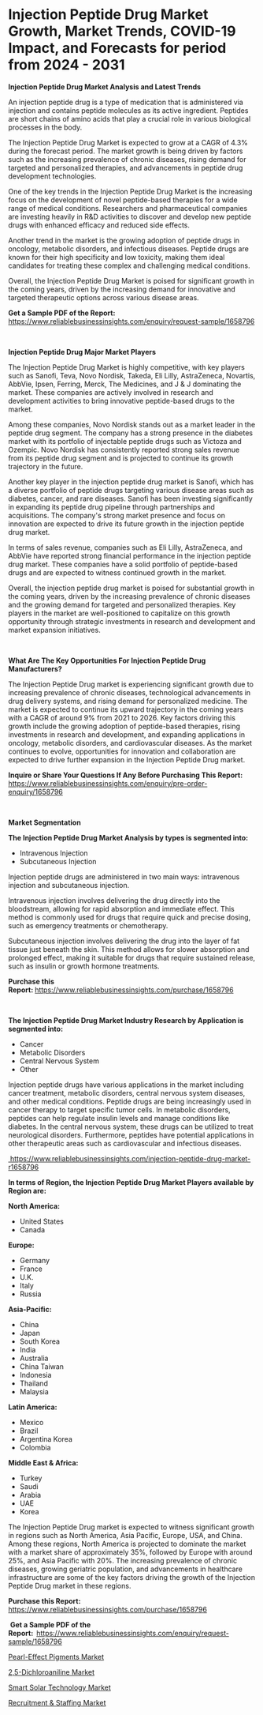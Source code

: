 <p><h1>Injection Peptide Drug Market Growth, Market Trends, COVID-19 Impact, and Forecasts for period from 2024 - 2031</h1></p><p><strong>Injection Peptide Drug Market Analysis and Latest Trends</strong></p>
<p><p>An injection peptide drug is a type of medication that is administered via injection and contains peptide molecules as its active ingredient. Peptides are short chains of amino acids that play a crucial role in various biological processes in the body.</p><p>The Injection Peptide Drug Market is expected to grow at a CAGR of 4.3% during the forecast period. The market growth is being driven by factors such as the increasing prevalence of chronic diseases, rising demand for targeted and personalized therapies, and advancements in peptide drug development technologies.</p><p>One of the key trends in the Injection Peptide Drug Market is the increasing focus on the development of novel peptide-based therapies for a wide range of medical conditions. Researchers and pharmaceutical companies are investing heavily in R&D activities to discover and develop new peptide drugs with enhanced efficacy and reduced side effects.</p><p>Another trend in the market is the growing adoption of peptide drugs in oncology, metabolic disorders, and infectious diseases. Peptide drugs are known for their high specificity and low toxicity, making them ideal candidates for treating these complex and challenging medical conditions.</p><p>Overall, the Injection Peptide Drug Market is poised for significant growth in the coming years, driven by the increasing demand for innovative and targeted therapeutic options across various disease areas.</p></p>
<p><strong>Get a Sample PDF of the Report:&nbsp;</strong> <a href="https://www.reliablebusinessinsights.com/enquiry/request-sample/1658796">https://www.reliablebusinessinsights.com/enquiry/request-sample/1658796</a></p>
<p>&nbsp;</p>
<p><strong>Injection Peptide Drug Major Market Players</strong></p>
<p><p>The Injection Peptide Drug Market is highly competitive, with key players such as Sanofi, Teva, Novo Nordisk, Takeda, Eli Lilly, AstraZeneca, Novartis, AbbVie, Ipsen, Ferring, Merck, The Medicines, and J & J dominating the market. These companies are actively involved in research and development activities to bring innovative peptide-based drugs to the market.</p><p>Among these companies, Novo Nordisk stands out as a market leader in the peptide drug segment. The company has a strong presence in the diabetes market with its portfolio of injectable peptide drugs such as Victoza and Ozempic. Novo Nordisk has consistently reported strong sales revenue from its peptide drug segment and is projected to continue its growth trajectory in the future.</p><p>Another key player in the injection peptide drug market is Sanofi, which has a diverse portfolio of peptide drugs targeting various disease areas such as diabetes, cancer, and rare diseases. Sanofi has been investing significantly in expanding its peptide drug pipeline through partnerships and acquisitions. The company's strong market presence and focus on innovation are expected to drive its future growth in the injection peptide drug market.</p><p>In terms of sales revenue, companies such as Eli Lilly, AstraZeneca, and AbbVie have reported strong financial performance in the injection peptide drug market. These companies have a solid portfolio of peptide-based drugs and are expected to witness continued growth in the market.</p><p>Overall, the injection peptide drug market is poised for substantial growth in the coming years, driven by the increasing prevalence of chronic diseases and the growing demand for targeted and personalized therapies. Key players in the market are well-positioned to capitalize on this growth opportunity through strategic investments in research and development and market expansion initiatives.</p></p>
<p>&nbsp;</p>
<p><strong>What Are The Key Opportunities For Injection Peptide Drug Manufacturers?</strong></p>
<p><p>The Injection Peptide Drug market is experiencing significant growth due to increasing prevalence of chronic diseases, technological advancements in drug delivery systems, and rising demand for personalized medicine. The market is expected to continue its upward trajectory in the coming years with a CAGR of around 9% from 2021 to 2026. Key factors driving this growth include the growing adoption of peptide-based therapies, rising investments in research and development, and expanding applications in oncology, metabolic disorders, and cardiovascular diseases. As the market continues to evolve, opportunities for innovation and collaboration are expected to drive further expansion in the Injection Peptide Drug market.</p></p>
<p><strong>Inquire or Share Your Questions If Any Before Purchasing This Report:</strong> <a href="https://www.reliablebusinessinsights.com/enquiry/pre-order-enquiry/1658796">https://www.reliablebusinessinsights.com/enquiry/pre-order-enquiry/1658796</a></p>
<p>&nbsp;</p>
<p><strong>Market Segmentation</strong></p>
<p><strong>The Injection Peptide Drug Market Analysis by types is segmented into:</strong></p>
<p><ul><li>Intravenous Injection</li><li>Subcutaneous Injection</li></ul></p>
<p><p>Injection peptide drugs are administered in two main ways: intravenous injection and subcutaneous injection. </p><p>Intravenous injection involves delivering the drug directly into the bloodstream, allowing for rapid absorption and immediate effect. This method is commonly used for drugs that require quick and precise dosing, such as emergency treatments or chemotherapy.</p><p>Subcutaneous injection involves delivering the drug into the layer of fat tissue just beneath the skin. This method allows for slower absorption and prolonged effect, making it suitable for drugs that require sustained release, such as insulin or growth hormone treatments.</p></p>
<p><strong>Purchase this Report:&nbsp;</strong><a href="https://www.reliablebusinessinsights.com/purchase/1658796">https://www.reliablebusinessinsights.com/purchase/1658796</a></p>
<p>&nbsp;</p>
<p><strong>The Injection Peptide Drug Market Industry Research by Application is segmented into:</strong></p>
<p><ul><li>Cancer</li><li>Metabolic Disorders</li><li>Central Nervous System</li><li>Other</li></ul></p>
<p><p>Injection peptide drugs have various applications in the market including cancer treatment, metabolic disorders, central nervous system diseases, and other medical conditions. Peptide drugs are being increasingly used in cancer therapy to target specific tumor cells. In metabolic disorders, peptides can help regulate insulin levels and manage conditions like diabetes. In the central nervous system, these drugs can be utilized to treat neurological disorders. Furthermore, peptides have potential applications in other therapeutic areas such as cardiovascular and infectious diseases.</p></p>
<p><a href="https://www.reliablebusinessinsights.com/injection-peptide-drug-market-r1658796">&nbsp;https://www.reliablebusinessinsights.com/injection-peptide-drug-market-r1658796</a></p>
<p><strong>In terms of Region, the Injection Peptide Drug Market Players available by Region are:</strong></p>
<p>
    <p> <strong> North America: </strong>
        <ul>
            <li>United States</li>
            <li>Canada</li>
        </ul>
        </p> 
    <p> <strong> Europe: </strong>
        <ul>
            <li>Germany</li>
            <li>France</li>
            <li>U.K.</li>
            <li>Italy</li>
            <li>Russia</li>
        </ul>
        </p> 
    <p> <strong> Asia-Pacific: </strong>
        <ul>
            <li>China</li>
            <li>Japan</li>
            <li>South Korea</li>
            <li>India</li>
            <li>Australia</li>
            <li>China Taiwan</li>
            <li>Indonesia</li>
            <li>Thailand</li>
            <li>Malaysia</li>
        </ul>
        </p> 
    <p> <strong> Latin America: </strong>
        <ul>
            <li>Mexico</li>
            <li>Brazil</li>
            <li>Argentina Korea</li>
            <li>Colombia</li>
        </ul>
        </p> 
    <p> <strong> Middle East & Africa: </strong>
        <ul>
            <li>Turkey</li>
            <li>Saudi</li>
            <li>Arabia</li>
            <li>UAE</li>
            <li>Korea</li>
        </ul>
    </p>
    </p>
<p><p>The Injection Peptide Drug market is expected to witness significant growth in regions such as North America, Asia Pacific, Europe, USA, and China. Among these regions, North America is projected to dominate the market with a market share of approximately 35%, followed by Europe with around 25%, and Asia Pacific with 20%. The increasing prevalence of chronic diseases, growing geriatric population, and advancements in healthcare infrastructure are some of the key factors driving the growth of the Injection Peptide Drug market in these regions.</p></p>
<p><strong>Purchase this Report: </strong><a href="https://www.reliablebusinessinsights.com/purchase/1658796">https://www.reliablebusinessinsights.com/purchase/1658796</a></p>
<p>&nbsp;<strong>Get a Sample PDF of the Report:&nbsp;&nbsp;</strong><a href="https://www.reliablebusinessinsights.com/enquiry/request-sample/1658796">https://www.reliablebusinessinsights.com/enquiry/request-sample/1658796</a></p>
<p><strong></strong></p>
<p><p><a href="https://github.com/LouieAltenwert/Market-Research-Report-List-1/blob/main/pearl-effect-pigments-market.md">Pearl-Effect Pigments Market</a></p><p><a href="https://github.com/Leeanford76845djf/Market-Research-Report-List-1/blob/main/25-dichloroaniline-market.md">2,5-Dichloroaniline Market</a></p><p><a href="https://issuu.com/reportprime-2/docs/smart-solar-technology-market-size-2030.pptx">Smart Solar Technology Market</a></p><p><a href="https://issuu.com/reportprime-2/docs/recruitment-staffing-market-size-2030.pptx">Recruitment & Staffing Market</a></p></p>